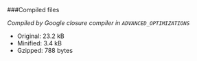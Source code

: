 ###Compiled files

*Compiled by Google closure compiler in `ADVANCED_OPTIMIZATIONS`*  

- Original: 23.2 kB
- Minified: 3.4 kB
- Gzipped:  788 bytes
